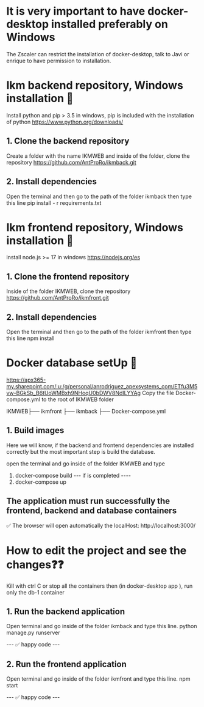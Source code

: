 # It is very important to have docker-desktop installed preferably on Windows
The Zscaler can restrict the installation of docker-desktop,
talk to Javi or enrique to have permission to installation.

# Ikm backend repository, Windows installation 🙌 
Install python and pip > 3.5 in windows, pip is included with the installation of python
https://www.python.org/downloads/ 

## 1. Clone the backend repository 
Create a folder with the name IKMWEB and inside of the folder,
clone the repository https://github.com/AntProRo/ikmback.git

## 2. Install dependencies
Open the terminal and then go to the path of the folder ikmback then type this line
pip install - r requirements.txt

# Ikm frontend repository, Windows installation 🙌 
install node.js >= 17 in windows
https://nodejs.org/es

## 1. Clone the frontend repository
Inside of the folder IKMWEB,
clone the repository https://github.com/AntProRo/ikmfront.git

## 2. Install dependencies
Open the terminal and then go to the path of the folder ikmfront then type this line
npm install

# Docker database setUp 🙌 
https://apx365-my.sharepoint.com/:u:/g/personal/anrodriguez_apexsystems_com/ETfu3M5vw-BGkSb_B6tUoWMBxh9NHoqU0bDWV8NdILYYAg
Copy the file Docker-compose.yml to the root of IKMWEB folder

IKMWEB├── ikmfront
      ├── ikmback
      ├── Docker-compose.yml

## 1. Build images
Here we will know, if the backend and frontend dependencies are installed correctly
but the most important step is  build the database.

open the terminal and go inside of the folder IKMWEB and type
1. docker-compose build
--- if is completed ----
2. docker-compose up

## The application must run successfully the frontend, backend and database containers
✅ The browser will open automatically the localHost: http://localhost:3000/
      
# How to edit the project and see the changes❓❓
Kill with ctrl C or stop all the containers then 
(in docker-desktop app ), run only the db-1 container 

## 1. Run the backend application
Open terminal and go inside of the folder ikmback and type this line.
python manage.py runserver 

--- ✅ happy code ---

## 2. Run the frontend application
Open terminal and go inside of the folder ikmfront and type this line.
npm start

--- ✅ happy code ---
